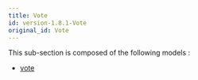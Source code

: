 ```yaml
---
title: Vote
id: version-1.8.1-Vote
original_id: Vote
---
```



This sub-section is composed of the following models :

* [vote](references#VoteVote)

